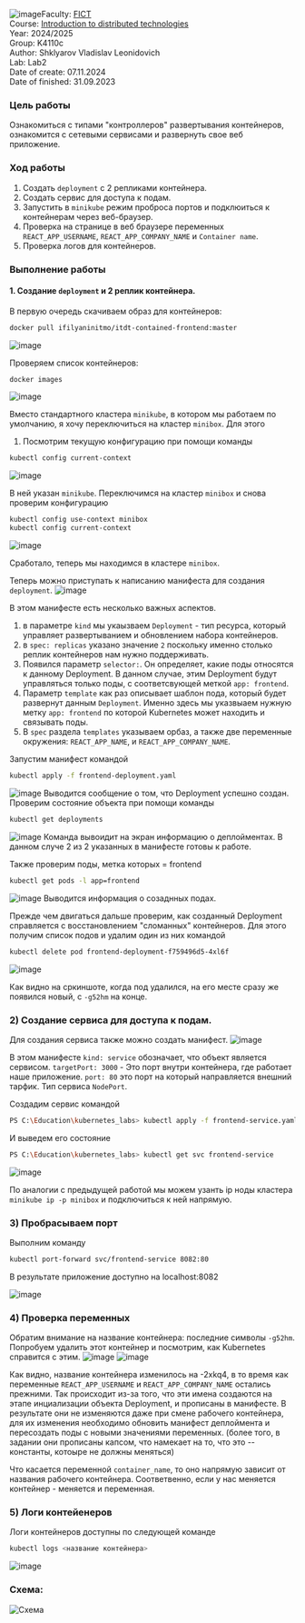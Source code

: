 ![image](https://github.com/user-attachments/assets/5cd7e357-d54f-40d5-ac16-3996724bcce8)Faculty: [FICT](https://fict.itmo.ru)<br>
Course: [Introduction to distributed technologies](https://github.com/itmo-ict-faculty/introduction-to-distributed-technologies)<br>
Year: 2024/2025<br>
Group: K4110c<br>
Author: Shklyarov Vladislav Leonidovich<br>
Lab: Lab2<br>
Date of create: 07.11.2024<br>
Date of finished: 31.09.2023<br>

### Цель работы

Ознакомиться с типами "контроллеров" развертывания контейнеров, ознакомится с сетевыми сервисами и развернуть свое веб приложение. 

### Ход работы
1) Создать `deployment` с 2 репликами контейнера.
2) Создать сервис для доступа к подам.
3) Запустить в `minikube` режим проброса портов и подклюиться к контейнерам через веб-браузер. 
4) Проверка на странице в веб браузере переменных `REACT_APP_USERNAME`, `REACT_APP_COMPANY_NAME` и `Container name`. 
5) Проверка логов для контейнеров.

### Выполнение работы

#### 1. Создание `deployment` и 2 реплик контейнера.

В первую очередь скачиваем образ для контейнеров:
```bash
docker pull ifilyaninitmo/itdt-contained-frontend:master
```
![image](https://github.com/user-attachments/assets/8c11edf0-e508-4cf1-af77-8026cb0b708f)


Проверяем список контейнеров:
```bash
docker images
```

![image](https://github.com/user-attachments/assets/9681b0f4-977d-45e5-be04-7dea28432e19)

Вместо стандартного кластера `minikube`, в котором мы работаем по умолчанию, я хочу переключиться на кластер `minibox`. Для этого
1. Посмотрим текущую конфигурацию при помощи команды
```bash
kubectl config current-context
```
![image](https://github.com/user-attachments/assets/7dc35562-c68a-4a83-b068-98678ad93db6)

В ней указан `minikube`. Переключимся на кластер `minibox` и снова проверим конфигурацию
```bash
kubectl config use-context minibox
kubectl config current-context
```
![image](https://github.com/user-attachments/assets/1f58f07c-f9df-410a-8194-9830d85d697e)

Сработало, теперь мы находимся в кластере `minibox`.

Теперь можно приступать к написанию манифеста для создания `deployment`.
![image](https://github.com/user-attachments/assets/58aeed34-6671-4b09-9516-1f15f285c5a2)


В этом манифесте есть несколько важных аспектов.
1) в параметре `kind` мы укаызваем `Deployment` - тип ресурса, который управляет развертыванием и обновлением набора контейнеров.
2) в `spec: replicas` указано значение `2` поскольку именно столько реплик контейнеров нам нужно поддерживать.
3) Появился параметр `selector:`. Он определяет, какие поды относятся к данному Deployment. В данном случае, этим Deployment будут управляться только поды, с соответсвующей меткой `app: frontend`.
4) Параметр `template` как раз описывает шаблон пода, который будет развернут данным `Deployment`. Именно здесь мы указвыаем нужную метку `app: frontend` по которой Kubernetes может находить и связывать поды.
5) В `spec` раздела `templates` указываем орбаз, а также две переменные окружения: `REACT_APP_NAME`, и `REACT_APP_COMPANY_NAME`.

Запустим манифест командой 

```bash
kubectl apply -f frontend-deployment.yaml
```
![image](https://github.com/user-attachments/assets/82734c28-acbf-439a-a820-c03ea95679e8)
Выводится сообщение о том, что Deployment успешно создан.
Проверим состояние объекта при помощи команды
```bash
kubectl get deployments
```
![image](https://github.com/user-attachments/assets/1065bfe2-7ab2-4a2f-83c4-fcbdf1c3983b)
Команда вывоидит на экран информацию о деплойментах. В данном случе 2 из 2 указанных в манифесте готовы к работе.

Также проверим поды, метка которых = frontend
```bash
kubectl get pods -l app=frontend
```
![image](https://github.com/user-attachments/assets/d51fced2-829c-4d64-95a5-a8bfd8a54f87)
Выводится информация о созаднных подах.

Прежде чем двигаться дальше проверим, как созданный Deployment справляется с восстановлением "сломанных" контейнеров. Для этого получим список подов и удалим один из них командой
```bash
kubectl delete pod frontend-deployment-f759496d5-4xl6f
```
![image](https://github.com/user-attachments/assets/c442726e-2ace-4c86-9cf7-76e402a5b20e)

Как видно на сркиншоте, когда под удалился, на его месте сразу же появился новый, с `-g52hm` на конце.

### 2) Создание сервиса для доступа к подам.
Для создания сервиса также можно создать манифест.
![image](https://github.com/user-attachments/assets/3997cad8-6af9-41dc-9e07-56a75c29f250)

В этом манифесте `kind: service` обозначает, что объект является сервисом. `targetPort: 3000` - Это порт внутри контейнера, где работает наше приложение. `port: 80` это порт на который направляется внешний тарфик. Тип сервиса `NodePort`.

Создадим сервис командой 
```bash
PS C:\Education\kubernetes_labs> kubectl apply -f frontend-service.yaml
```
И выведем его состояние 
```bash
PS C:\Education\kubernetes_labs> kubectl get svc frontend-service
```
![image](https://github.com/user-attachments/assets/37d94df0-b490-4bd3-80f4-acb8ff70f68c)

По аналогии с предыдущей работой мы можем узанть ip ноды кластера  `minikube ip -p minibox` и подключиться к ней напрямую. 

### 3) Пробрасываем порт

Выполним команду
```bash
kubectl port-forward svc/frontend-service 8082:80
```
 В результате приложение доступно на localhost:8082

 ![image](https://github.com/user-attachments/assets/b0b3fa75-b513-45ff-8b43-200941471375)
### 4) Проверка переменных
Обратим внимание на название контейнера: последние символы `-g52hm`. Попробуем удалить этот контейнер и посмотрим, как Kubernetes справится с этим.
![image](https://github.com/user-attachments/assets/e747a972-1fe3-4b60-b2da-4b19d99d28dc)
![image](https://github.com/user-attachments/assets/334d5f66-a1a7-4c0e-a09a-fcf0e89fda43)

Как видно, название контейнера изменилось на -2xkq4, в то время как переменные `REACT_APP_USERNAME` и `REACT_APP_COMPANY_NAME` остались прежними. Так происходит из-за того, что эти имена создаются на этапе инциализации объекта Deployment, и прописаны в манифесте. В результате они не изменяются даже при смене рабочего контейнера, для их изменения необходимо обновить манифест деплоймента и пересоздать поды с новыми значениями переменных. (более того, в задании они прописаны капсом, что намекает на то, что это -- константы, котоыре не должны меняться)

Что касается переменной `container_name`, то оно напрямую зависит от названия рабочего контейнера. Соответвенно, если у нас меняется контейнер - меняется и переменная.

### 5) Логи контейенеров 

Логи контейнеров доступны по следующей команде
```bash
kubectl logs <название контейнера>
```
![image](https://github.com/user-attachments/assets/c67de406-c4ec-4ac5-a054-4aa9e358c570)

### Схема:

![Схема](https://github.com/user-attachments/assets/78e4c172-9f7f-4fb1-8c86-b850bfc7ec6f)


